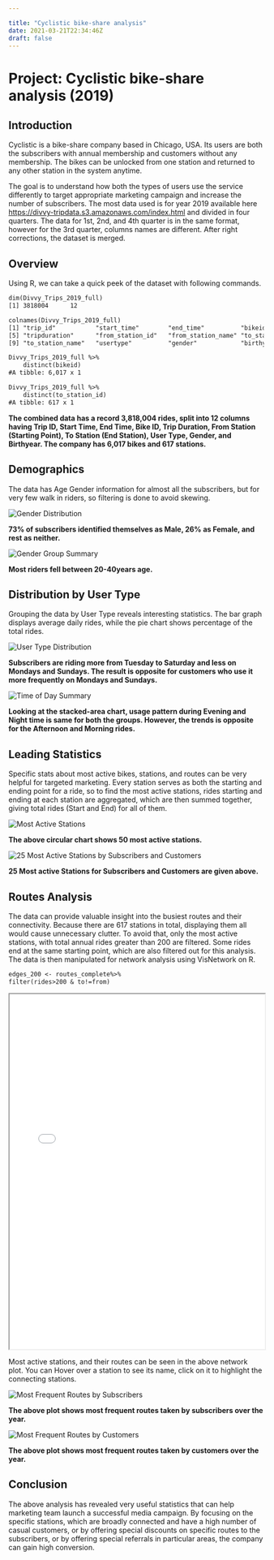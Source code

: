 ```yaml
---

title: "Cyclistic bike-share analysis"
date: 2021-03-21T22:34:46Z
draft: false
---
```


# Project: Cyclistic bike-share analysis (2019)
## Introduction

Cyclistic is a bike-share company based in Chicago, USA. Its users are both the subscribers with annual membership and customers without any membership. The bikes can be unlocked from one station and returned to any other station in the system anytime. 

The goal is to understand how both the types of users use the service differently to target appropriate marketing campaign and increase the number of subscribers. The most data  used is for year 2019 available here https://divvy-tripdata.s3.amazonaws.com/index.html and divided in four quarters. The data for 1st, 2nd, and 4th quarter is in the same format, however for the 3rd quarter, columns names are different. After right corrections, the dataset is merged.  

## Overview

Using R, we can take a quick peek of the dataset with following commands. 

```rst
dim(Divvy_Trips_2019_full)
[1] 3818004      12
```

```rst
colnames(Divvy_Trips_2019_full)
[1] "trip_id"           "start_time"        "end_time"          "bikeid"           
[5] "tripduration"      "from_station_id"   "from_station_name" "to_station_id"    
[9] "to_station_name"   "usertype"          "gender"            "birthyear"
```

```rst
Divvy_Trips_2019_full %>% 
	distinct(bikeid)
#A tibble: 6,017 x 1
```

```rst
Divvy_Trips_2019_full %>% 
	distinct(to_station_id)
#A tibble: 617 x 1
```

**The combined data has a record 3,818,004 rides, split into 12 columns having Trip ID, Start Time, End Time, Bike ID, Trip Duration, From Station (Starting Point), To Station (End Station), User Type, Gender, and Birthyear. The company has 6,017 bikes and 617 stations.**

## Demographics

The data has Age Gender information for almost all the subscribers, but for very few walk in riders, so filtering is done to avoid skewing. 

![Gender Distribution](research/DIVVY_Bike_Sharing_2019/Gender_Summary.png)

**73% of subscribers identified themselves as Male, 26% as Female, and rest as neither.**





![Gender Group Summary](research/DIVVY_Bike_Sharing_2019/age_rides_summary.png)

**Most riders fell between 20-40years age.**

## Distribution by User Type

Grouping the data by User Type reveals interesting statistics. The bar graph displays average daily rides, while the pie chart shows percentage of the total rides.

![User Type Distribution](research/DIVVY_Bike_Sharing_2019/user_type_daily_distribution.png)

**Subscribers are riding more from Tuesday to Saturday and less on Mondays and Sundays. The result is opposite for customers who use it more frequently on Mondays and Sundays.**

![Time of Day Summary](research/DIVVY_Bike_Sharing_2019/time_day_summary.png)

**Looking at the stacked-area chart, usage pattern during Evening and Night time is same for both the groups. However,  the trends is opposite for the Afternoon and Morning rides.**

## Leading Statistics

Specific stats about most active bikes, stations, and routes can be very helpful for targeted marketing. Every station serves as both the starting and ending point for a ride, so to find the most active stations, rides starting and ending at each station are aggregated, which are then summed together, giving total rides (Start and End) for all of them. 

![Most Active Stations](research/DIVVY_Bike_Sharing_2019/top_stations_circplot.png)

**The above circular chart shows 50 most active stations.**

![25 Most Active Stations by Subscribers and Customers](research/DIVVY_Bike_Sharing_2019/top_stations_comb_bar.png)

**25 Most active Stations for Subscribers and Customers are given above.**

## Routes Analysis

The data can provide valuable insight into the busiest routes and their connectivity. Because there are 617 stations in total, displaying them all would cause unnecessary clutter. To avoid that, only the most active stations, with total annual rides greater than 200 are filtered. Some rides end at the same starting point, which are also filtered out for this analysis. The data is then manipulated for network analysis using VisNetwork on R.

```rst
edges_200 <- routes_complete%>% 
filter(rides>200 & to!=from)
```

<iframe seamless src="research/DIVVY_Bike_Sharing_2019/network.html" width="100%" height="700"></iframe>

Most active stations, and their routes can be seen in the above network plot. You can Hover over a station to see its name, click on it to highlight the connecting stations.

![Most Frequent Routes by Subscribers](research/DIVVY_Bike_Sharing_2019/Most_Frequent_Routes_by_Subscribers.png) 

**The above plot shows most frequent routes taken by subscribers over the year.**

![Most Frequent Routes by Customers](research/DIVVY_Bike_Sharing_2019/Most_Frequent_Routes_by_Customers.png)

**The above plot shows most frequent routes taken by customers over the year.**

## Conclusion

The above analysis has revealed very useful statistics that can help marketing team launch a successful media campaign. By focusing on the specific stations, which are broadly connected and have a high number of casual customers, or by offering special discounts on specific routes to the subscribers, or by offering special referrals in particular areas, the company can gain high conversion.

